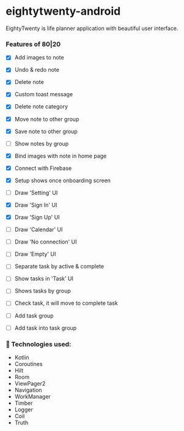 # eightytwenty-android

EightyTwenty is life planner application with beautiful user interface. 


### Features of 80|20

- [x] Add images to note
- [x] Undo & redo note
- [x] Delete note
- [x] Custom toast message
- [x] Delete note category
- [x] Move note to other group
- [x] Save note to other group
- [ ] Show notes by group
- [x] Bind images with note in home page
- [x] Connect with Firebase
- [x] Setup shows once onboarding screen
- [ ] Draw 'Setting' UI
- [x] Draw 'Sign In' UI
- [x] Draw 'Sign Up' UI
- [ ] Draw 'Calendar' UI
- [ ] Draw 'No connection' UI
- [ ] Draw 'Empty' UI
- [ ] Separate task by active & complete
- [ ] Show tasks in 'Task' UI
- [ ] Shows tasks by group
- [ ] Check task, it will move to complete task
- [ ] Add task group
- [ ] Add task into task group


### 🔨 Technologies used:

- Kotlin
- Coroutines
- Hilt
- Room
- ViewPager2
- Navigation
- WorkManager
- Timber
- Logger
- Coil
- Truth
